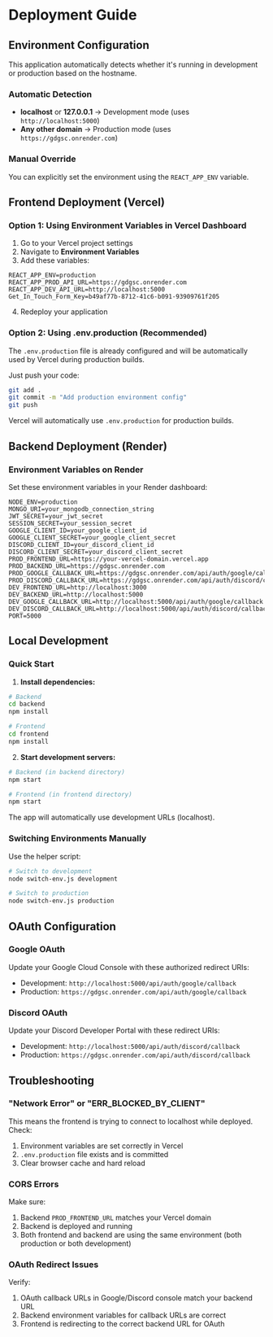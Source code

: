 # Deployment Guide

## Environment Configuration

This application automatically detects whether it's running in development or production based on the hostname.

### Automatic Detection
- **localhost** or **127.0.0.1** → Development mode (uses `http://localhost:5000`)
- **Any other domain** → Production mode (uses `https://gdgsc.onrender.com`)

### Manual Override
You can explicitly set the environment using the `REACT_APP_ENV` variable.

## Frontend Deployment (Vercel)

### Option 1: Using Environment Variables in Vercel Dashboard

1. Go to your Vercel project settings
2. Navigate to **Environment Variables**
3. Add these variables:

```
REACT_APP_ENV=production
REACT_APP_PROD_API_URL=https://gdgsc.onrender.com
REACT_APP_DEV_API_URL=http://localhost:5000
Get_In_Touch_Form_Key=b49af77b-8712-41c6-b091-93909761f205
```

4. Redeploy your application

### Option 2: Using .env.production (Recommended)

The `.env.production` file is already configured and will be automatically used by Vercel during production builds.

Just push your code:
```bash
git add .
git commit -m "Add production environment config"
git push
```

Vercel will automatically use `.env.production` for production builds.

## Backend Deployment (Render)

### Environment Variables on Render

Set these environment variables in your Render dashboard:

```
NODE_ENV=production
MONGO_URI=your_mongodb_connection_string
JWT_SECRET=your_jwt_secret
SESSION_SECRET=your_session_secret
GOOGLE_CLIENT_ID=your_google_client_id
GOOGLE_CLIENT_SECRET=your_google_client_secret
DISCORD_CLIENT_ID=your_discord_client_id
DISCORD_CLIENT_SECRET=your_discord_client_secret
PROD_FRONTEND_URL=https://your-vercel-domain.vercel.app
PROD_BACKEND_URL=https://gdgsc.onrender.com
PROD_GOOGLE_CALLBACK_URL=https://gdgsc.onrender.com/api/auth/google/callback
PROD_DISCORD_CALLBACK_URL=https://gdgsc.onrender.com/api/auth/discord/callback
DEV_FRONTEND_URL=http://localhost:3000
DEV_BACKEND_URL=http://localhost:5000
DEV_GOOGLE_CALLBACK_URL=http://localhost:5000/api/auth/google/callback
DEV_DISCORD_CALLBACK_URL=http://localhost:5000/api/auth/discord/callback
PORT=5000
```

## Local Development

### Quick Start

1. **Install dependencies:**
```bash
# Backend
cd backend
npm install

# Frontend
cd frontend
npm install
```

2. **Start development servers:**
```bash
# Backend (in backend directory)
npm start

# Frontend (in frontend directory)
npm start
```

The app will automatically use development URLs (localhost).

### Switching Environments Manually

Use the helper script:
```bash
# Switch to development
node switch-env.js development

# Switch to production
node switch-env.js production
```

## OAuth Configuration

### Google OAuth

Update your Google Cloud Console with these authorized redirect URIs:
- Development: `http://localhost:5000/api/auth/google/callback`
- Production: `https://gdgsc.onrender.com/api/auth/google/callback`

### Discord OAuth

Update your Discord Developer Portal with these redirect URIs:
- Development: `http://localhost:5000/api/auth/discord/callback`
- Production: `https://gdgsc.onrender.com/api/auth/discord/callback`

## Troubleshooting

### "Network Error" or "ERR_BLOCKED_BY_CLIENT"

This means the frontend is trying to connect to localhost while deployed. Check:
1. Environment variables are set correctly in Vercel
2. `.env.production` file exists and is committed
3. Clear browser cache and hard reload

### CORS Errors

Make sure:
1. Backend `PROD_FRONTEND_URL` matches your Vercel domain
2. Backend is deployed and running
3. Both frontend and backend are using the same environment (both production or both development)

### OAuth Redirect Issues

Verify:
1. OAuth callback URLs in Google/Discord console match your backend URL
2. Backend environment variables for callback URLs are correct
3. Frontend is redirecting to the correct backend URL for OAuth
